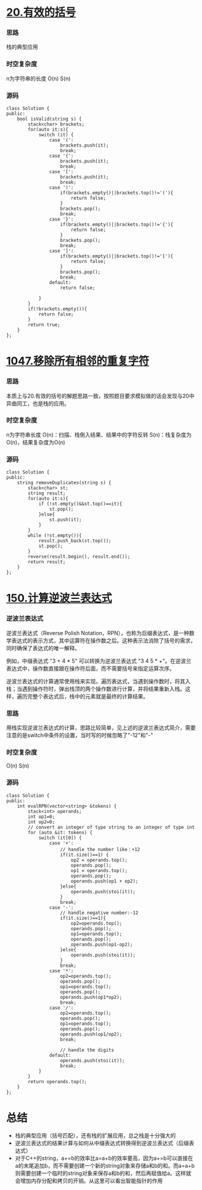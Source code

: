 # [20.有效的括号](https://leetcode.cn/problems/valid-parentheses/description/)
### 思路
栈的典型应用
### 时空复杂度
n为字符串的长度
O(n)
S(n)
### 源码

```
class Solution {  
public:  
    bool isValid(string s) {  
        stack<char> brackets;  
        for(auto it:s){  
            switch (it) {  
                case '(':  
                    brackets.push(it);  
                    break;  
                case '{':  
                    brackets.push(it);  
                    break;  
                case '[':  
                    brackets.push(it);  
                    break;  
                case ')':  
                    if(brackets.empty()||brackets.top()!='('){  
                        return false;  
                    }  
                    brackets.pop();  
                    break;  
                case '}':  
                    if(brackets.empty()||brackets.top()!='{'){  
                        return false;  
                    }  
                    brackets.pop();  
                    break;  
                case ']':  
                    if(brackets.empty()||brackets.top()!='['){  
                        return false;  
                    }  
                    brackets.pop();  
                    break;  
                default:  
                    return false;  
  
            }  
        }  
        if(!brackets.empty()){  
            return false;  
        }  
        return true;  
    }  
};
```

# [1047.移除所有相邻的重复字符](https://leetcode.cn/problems/remove-all-adjacent-duplicates-in-string/description/)
### 思路
本质上与20.有效的括号的解题思路一致，按照题目要求模拟做的话会发现与20中异曲同工，也是栈的应用。
### 时空复杂度
n为字符串长度
O(n)：扫描、栈倒入结果、结果中的字符反转
S(n)：栈复杂度为O(n)，结果复杂度为O(n)
### 源码

```
class Solution {  
public:  
    string removeDuplicates(string s) {  
        stack<char> st;  
        string result;  
        for(auto it:s){  
            if (!st.empty()&&st.top()==it){  
                st.pop();  
            }else{  
                st.push(it);  
            }  
        }  
        while (!st.empty()){  
            result.push_back(st.top());  
            st.pop();  
        }  
        reverse(result.begin(), result.end());  
        return result;  
    }  
};
```

# [150.计算逆波兰表达式]()
### 逆波兰表达式
逆波兰表达式（Reverse Polish Notation，RPN），也称为后缀表达式，是一种数学表达式的表示方式，其中运算符在操作数之后。这种表示法消除了括号的需求，同时确保了表达式的唯一解释。

例如，中缀表达式 "3 + 4 * 5" 可以转换为逆波兰表达式 "3 4 5 * +"。在逆波兰表达式中，操作数直接跟在操作符后面，而不需要括号来指定运算次序。

逆波兰表达式的计算通常使用栈来实现。遍历表达式，当遇到操作数时，将其入栈；当遇到操作符时，弹出栈顶的两个操作数进行计算，并将结果重新入栈。这样，遍历完整个表达式后，栈中的元素就是最终的计算结果。
### 思路
用栈实现逆波兰表达式的计算，思路比较简单，见上述的逆波兰表达式简介，需要注意的是switch中条件的设置，当时写的时候忽略了"-12"和"-"
### 时空复杂度
O(n)
S(n)
### 源码

```
class Solution {  
public:  
    int evalRPN(vector<string> &tokens) {  
        stack<int> operands;  
        int op1=0;  
        int op2=0;  
        // convert an integer of type string to an integer of type int  
        for (auto &it: tokens) {  
            switch (it[0]) {  
                case '+':  
                    // handle the number like：+12  
                    if(it.size()==1) {  
                        op2 = operands.top();  
                        operands.pop();  
                        op1 = operands.top();  
                        operands.pop();  
                        operands.push(op1 + op2);  
                    }else{  
                        operands.push(stoi(it));  
                    }  
                    break;  
                case '-':  
                    // handle negative number:-12  
                    if(it.size()==1){  
                        op2=operands.top();  
                        operands.pop();  
                        op1=operands.top();  
                        operands.pop();  
                        operands.push(op1-op2);  
                    }else{  
                        operands.push(stoi(it));  
                    }  
                    break;  
                case '*':  
                    op2=operands.top();  
                    operands.pop();  
                    op1=operands.top();  
                    operands.pop();  
                    operands.push(op1*op2);  
                    break;  
                case '/':  
                    op2=operands.top();  
                    operands.pop();  
                    op1=operands.top();  
                    operands.pop();  
                    operands.push(op1/op2);  
                    break;  
  
                    // handle the digits  
                default:  
                    operands.push(stoi(it));  
                    break;  
            }  
        }  
        return operands.top();  
    }  
};
```

# 总结
* 栈的典型应用（括号匹配），还有栈的扩展应用，总之栈是十分强大的
* 逆波兰表达式的结果计算与如何从中缀表达式转换得到逆波兰表达式（后缀表达式）
* 对于C++的string，a+=b的效率比a=a+b的效率要高，因为a+=b可以直接在a的末尾追加b，而不需要创建一个新的string对象来存储a和b的和。而a=a+b则需要创建一个临时的string对象来保存a和b的和，然后再赋值给a。这样就会增加内存分配和拷贝的开销。从这里可以看出智能指针的作用